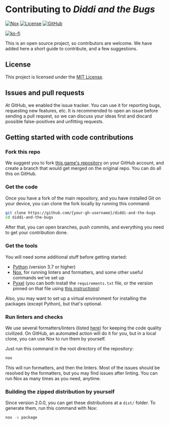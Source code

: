 # Contributing to _Diddi and the Bugs_

[![Nox](https://img.shields.io/badge/%F0%9F%A6%8A-Nox-D85E00.svg)](https://github.com/wntrblm/nox)
[![License](https://img.shields.io/github/license/DiddiLeija/diddi-and-the-bugs)](https://github.com/DiddiLeija/diddi-and-the-bugs)
[![GitHub](https://img.shields.io/github/v/release/DiddiLeija/diddi-and-the-bugs?logo=github&sort=semver)](https://github.com/DiddiLeija/diddi-and-the-bugs)

[![ko-fi](https://ko-fi.com/img/githubbutton_sm.svg)](https://ko-fi.com/G2G3AL6D6)

This is an open source project, so contributors are welcome. We have added here a short guide to contribute, and a few suggestions.

## License

This project is licensed under the [MIT License](https://github.com/DiddiLeija/diddi-and-the-bugs/blob/main/LICENSE).

## Issues and pull requests

At GitHub, we enabled the issue tracker. You can use it for reporting bugs, requesting new features, etc. It is recommended to open an issue before
sending a pull request, so we can discuss your ideas first and discard possible false-positives and unfitting requests.

## Getting started with code contributions

### Fork this repo

We suggest you to fork [this game's repository](https://github.com/DiddiLeija/diddi-and-the-bugs) on your GitHub account,
and create a branch that would get merged on the original repo. You can do all this on GitHub.

### Get the code

Once you have a fork of the main repository, and you have
installed Git on your device, you can clone the fork locally by running this command:

```sh
git clone https://github.com/{your-gh-username}/diddi-and-the-bugs
cd diddi-and-the-bugs
```

After that, you can open branches, push commits, and everything you need to get your contribution done.

### Get the tools

You will need some additional stuff before getting started:

- [Python](https://python.org) (version 3.7 or higher)
- [Nox](https://nox.thea.codes), for running linters and formatters, and some other useful commands we've set up
- [Pyxel](https://github.com/kitao/pyxel) (you can both install the `requirements.txt` file,
  or the version pinned on that file using [this instructions](https://github.com/kitao/pyxel#how-to-install))

Also, you may want to set up a virtual environment for installing the packages (except Python), but that's optional.

### Run linters and checks

We use several formatters/linters \(listed [here](https://github.com/DiddiLeija/diddi-and-the-bugs/blob/main/test-requirements.txt)\) for keeping
the code quality civilized. On GitHub, an automated action will do it for you, but in a local clone, you can use Nox to run them by yourself.

Just run this command in the root directory of the repository:

```sh
nox
```

This will run formatters, and then the linters. Most of the issues should be resolved by the formatters, but you may find issues after linting. You
can run Nox as many times as you need, anytime.

### Building the zipped distribution by yourself

Since version 2.0.0, you can get these distributions at a `dist/` folder. To generate them, run this command with Nox:

```sh
nox -s package
```
